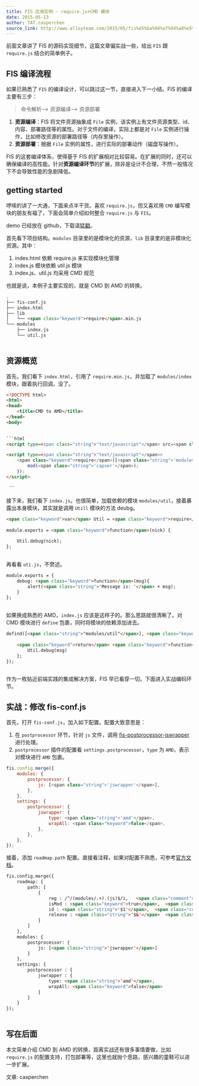 ```yaml
---
title: FIS 应用实例 - require.js+CMD 模块
date: 2015-05-13
author: TAT.casperchen
source_link: http://www.alloyteam.com/2015/05/fis%e5%ba%94%e7%94%a8%e5%ae%9e%e4%be%8b-require-jscmd%e6%a8%a1%e5%9d%97/
---
```


<!-- {% raw %} - for jekyll -->

前面文章讲了 FIS 的源码实现细节，这篇文章偏实战一些，给出 `FIS` 跟 `require.js` 结合的简单例子。

## FIS 编译流程

如果已熟悉了 `FIS` 的编译设计，可以跳过这一节，直接进入下一小结。FIS 的编译主要有三步：

> 命令解析–> 资源编译–> 资源部署

1.  **资源编译**：FIS 将文件资源抽象成 `File` 实例，该实例上有文件资源类型、id、内容、部署路径等的属性。对于文件的编译，实际上都是对 `File` 实例进行操作，比如修改资源的部署路径等（内存里操作）。
2.  **资源部署**：根据 `File` 实例的属性，进行实际的部署动作（磁盘写操作）。

FIS 的这套编译体系，使得基于 FIS 的扩展相对比较容易。在扩展的同时，还可以确保编译的高性能。针对**资源编译环节**的扩展，除非是设计不合理，不然一般情况下不会导致性能的急剧降低。

## getting started

啰嗦的讲了一大通，下面来点半干货。喜欢 `require.js`，但又喜欢用 `CMD` 编写模块的朋友有福了，下面会简单介绍如何整合 `require.js` 与 `FIS`。

demo 已经放在 github，下载请[猛戳](https://github.com/chyingp/blog/tree/master/demo/2015.05.13-fis-cmd-to-amd)。

首先看下项目结构。`modules` 目录里的是模块化的资源，`lib` 目录里的是非模块化资源。其中：

1.  index.html 依赖 require.js 来实现模块化管理
2.  index.js 模块依赖 util.js 模块
3.  index.js、util.js 均采用 CMD 规范

也就是说，本例子主要实现的，就是 CMD 到 AMD 的转换。

```html
.
├── fis-conf.js
├── index.html
├── lib
│   └── <span class="keyword">require</span>.min.js
└── modules
    ├── index.js
    └── util.js
 
```

## 资源概览

首先，我们看下 `index.html`，引用了 `require.min.js`，并加载了 `modules/index` 模块，跟着执行回调，没了。

````html
<!DOCTYPE html>
<html>
<head>
    <title>CMD to AMD</title>
</head>
<body>
 

```html
<script type=<span class="string">"text/javascript"</span> src=<span class="string">"lib/require.min.js"</span>></script>
````

```html
<script type=<span class="string">"text/javascript"</span>>
    <span class="keyword">require</span>([<span class="string">'modules/index'</span>], <span class="keyword">function</span>(mod){
        mod(<span class="string">'capser'</span>);
    });
</script>
```

</body>
</html>
 
```

接下来，我们看下 `index.js`。也很简单，加载依赖的模块 `modules/util`，接着暴露出本身模块，其实就是调用 `Utill` 模块的方法 deubg。

```html
<span class="keyword">var</span> Util = <span class="keyword">require</span>(<span class="string">'modules/util'</span>);
 
module.exports = <span class="keyword">function</span>(nick) {
    
    Util.debug(nick);
};
 
```

再看看 `uti.js`，不赘述。

```html
module.exports = {
    debug: <span class="keyword">function</span>(msg){
        alert(<span class="string">'Message is: '</span> + msg);
    }
};
 
```

如果换成熟悉的 AMD，`index.js` 应该是这样子的。那么思路就很清晰了。对 CMD 模块进行 `define` 包裹，同时将模块的依赖添加进去。

```html
defind([<span class="string">"modules/util"</span>], <span class="keyword">function</span>(Util){
 
    <span class="keyword">return</span> <span class="keyword">function</span>(msg){
        Util.debug(msg)
    };
});
 
```

作为一枚贴近前端实践的集成解决方案，FIS 早已看穿一切。下面进入实战编码环节。

## 实战：修改 fis-conf.js

首先，打开 `fis-conf.js`，加入如下配置。配置大致意思是：

1.  在 `postprocessor` 环节，针对 `js` 文件，调用 [fis-postprocessor-jswrapper](https://www.npmjs.com/package/fis-postprocessor-require-async) 进行处理。
2.  `postprocessor` 插件的配置看 `settings.postprocessor`，`type` 为 `AMD`，表示对模块进行 `AMD` 包裹。

```javascript
fis.config.merge({
    modules: {
        postprocessor: {
            js: [<span class="string">'jswrapper'</span>],
        },
    },
    settings: {
        postprocessor: {
            jswrapper: {
                type: <span class="string">'amd'</span>,
                wrapAll: <span class="keyword">false</span>,
            },
        },
    },
});
```

接着，添加 `roadmap.path` 配置。直接看注释，如果对配置不熟悉，可参考[官方文档](http://fis.baidu.com/docs/api/fis-conf.html#roadmap)。

```html
fis.config.merge({
    roadmap: {      
        path: [
            {
                reg : /^/(modules/.+).(js)$/i,   <span class="comment">// modules目录下的所有js文件</span>
                isMod : <span class="keyword">true</span>,  <span class="comment">// isMod为true，表示资源是模块资源，需要进行模块化包裹</span>
                id : <span class="string">'$1'</span>,  <span class="comment">// 这里这里！！将资源的id替换成 reg 第一个子表达式匹配到的字符串，比如 /modules/index.js，id则为 modules/index</span>
                release : <span class="string">'$&'</span>  <span class="comment">// 发布路径，跟当前路径是一样的，看正则。。</span>
            }           
        ]
    },
    modules: {
        postprocessor: {
            js: [<span class="string">'jswrapper'</span>]
        }
    },
    settings: {
        postprocessor : {
            jswrapper : {
                type: <span class="string">'amd'</span>,
                wrapAll: <span class="keyword">false</span>
            }
        }
    }
});
 
```

## 写在后面

本文简单介绍 CMD 到 AMD 的转换，距离实战还有很多事情要做，比如 `require.js` 的配置支持，打包部署等，这里也就抛个思路，感兴趣的童鞋可以进一步扩展。

文章: casperchen

<!-- {% endraw %} - for jekyll -->